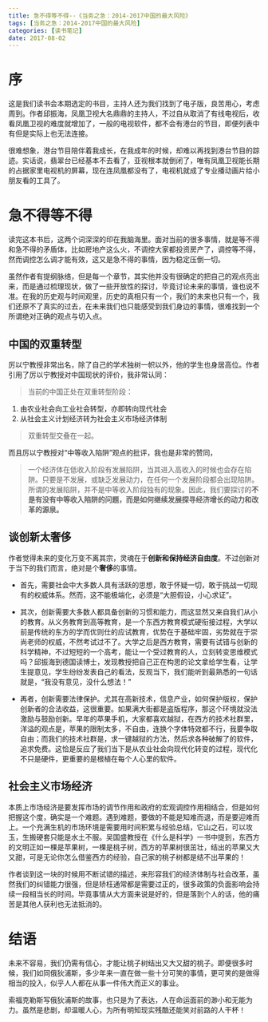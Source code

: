 ```yaml
---
title: 急不得等不得--《当务之急：2014-2017中国的最大风险》
tags: [当务之急：2014-2017中国的最大风险]
categories: [读书笔记]
date: 2017-08-02
---
```


# 序

这是我们读书会本期选定的书目，主持人还为我们找到了电子版，良苦用心，考虑周到。作者邱振海，凤凰卫视大名鼎鼎的主持人，不过自从取消了有线电视后，收看凤凰卫视的难度就增加了，一般的电视软件，都不会有港台的节目，即便列表中有但是实际上也无法连接。

很难想象，港台节目陪伴着我成长，在我成年的时候，却难以再找到港台节目的踪迹。实话说，翡翠台已经基本不去看了，亚视根本就倒闭了，唯有凤凰卫视能长期的占据家里电视机的屏幕，现在连凤凰都没有了，电视机就成了专业播动画片给小朋友看的工具了。
<!-- more -->
# 急不得等不得
读完这本书后，这两个词深深的印在我脑海里。面对当前的很多事情，就是等不得和急不得的矛盾体，比如房地产这么火，不调控大家都投资房产了，调控等不得，然而调控怎么调才能有效，这又是急不得的事情，因为稳定压倒一切。

虽然作者有提纲脉络，但是每一个章节，其实他并没有很确定的把自己的观点亮出来，而是通过梳理现状，做了一些开放性的探讨，毕竟讨论未来的事情，谁也说不准。在我的历史观与时间观里，历史的真相只有一个，我们的未来也只有一个，我们还原不了真实的过去，在未来我们也只能感受到我们身边的事情，很难找到一个所谓绝对正确的观点与切入点。

## 中国的双重转型
厉以宁教授非常出名，除了自己的学术独树一帜以外，他的学生也身居高位。作者引用了厉以宁教授对中国现状的评价，我非常认同：
> 当前的中国正处在双重转型阶段：
1. 由农业社会向工业社会转型，亦即转向现代社会
1. 从社会主义计划经济转为社会主义市场经济体制

> 双重转型交叠在一起。

而且厉以宁教授对“中等收入陷阱”观点的批评，我也是非常的赞同，
> 一个经济体在低收入阶段有发展陷阱，当其进入高收入的时候也会存在陷阱。只要是不发展，或缺乏发展动力，在任何一个发展阶段都会出现陷阱。所谓的发展陷阱，并不是中等收入阶段独有的现象。因此，我们要探讨的**不是有没有中等收入陷阱的问题，而是如何继续发展探寻经济增长的动力和改革的源泉。**

## 谈创新太奢侈
作者觉得未来的变化万变不离其宗，灵魂在于**创新和保持经济自由度**。不过创新对于当下的我们而言，绝对是个**奢侈**的事情。

- 首先，需要社会中大多数人具有活跃的思想，敢于怀疑一切，敢于挑战一切现有的权威体系。然而，这不能极端化，必须是“大胆假设，小心求证”。

- 其次，创新需要大多数人都具备创新的习惯和能力，而这显然又来自我们从小的教育。从义务教育到高等教育，是一个东西方教育模式硬衔接过程，大学以前是传统的东方的学而优则仕的应试教育，优势在于基础牢固，劣势就在于崇尚老师的权威，不然考试过不了。大学之后是西方教育，需要有试错与创新的科学精神，不过短短的一个高考，能让一个受过教育的人，立刻转变思维模式吗？邱振海到德国读博士，发现教授把自己正在构思的论文拿给学生看，让学生提意见，学生纷纷发表自己的看法，反观当下，我们能听到最熟悉的一句话就是，“我没有意见，没什么想法！”

- 再者，创新需要法律保护。尤其在高新技术，信息产业，如何保护版权，保护创新者的合法收益，这很重要。如果满大街都是盗版程序，那这个环境就没法激励与鼓励创新。早年的苹果手机，大家都喜欢越狱，在西方的技术社群里，洋溢的观点是，苹果的限制太多，不自由，连换个字体特效都不行，我要争取自由；而我们的技术社群是，求一键越狱的方法，然后求各种破解了的软件，追求免费。这恰是反应了我们当下是从农业社会向现代化转变的过程，现代化不只是硬件，更重要的是根植在每个人心里的软件。

## 社会主义市场经济
本质上市场经济是要发挥市场的调节作用和政府的宏观调控作用相结合，但是如何把握这个度，确实是一个难题。遇到难题，要做的不能是知难而退，而是要迎难而上。一个充满生机的市场环境是需要用时间积累与经验总结，它山之石，可以攻玉，生搬硬套只能是水土不服。吴国盛教授在《什么是科学》一书中提到，东西方的文明正如一棵是苹果树，一棵是桃子树，西方的苹果树很茁壮，结出的苹果又大又甜，可是无论你怎么借鉴西方的经验，自己家的桃子树都是结不出苹果的！

作者谈到这一块的时候用不断试错的描述，来形容我们的经济体制与社会改革，虽然我们的纠错能力很强，但是矫枉通常都是需要过正的，很多政策的负面影响会持续一段相当长的时间。毕竟事情从大方面来说是好的，但是落到个人的话，他的痛苦是其他人获利也无法抵消的。

# 结语
未来不容易，我们仍需有信心，才能让桃子树结出又大又甜的桃子。即便很多时候，我们如同俄狄浦斯，多少年来一直在做一些十分可笑的事情，更可笑的是做得相当的投入，似乎人人都在从事一件伟大而正义的事业。

索福克勒斯写俄狄浦斯的故事，也只是为了表达，人在命运面前的渺小和无能为力。虽然是悲剧，却温暖人心，为所有明知现实残酷还能笑对前路的人干杯！